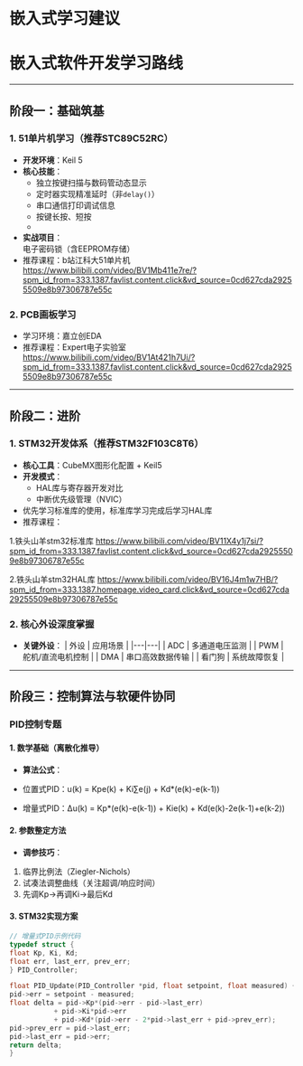 # 嵌入式学习建议
# 嵌入式软件开发学习路线
---

## 阶段一：基础筑基

### 1. 51单片机学习（推荐STC89C52RC）
- **开发环境**：Keil 5
- **核心技能**：
  - 独立按键扫描与数码管动态显示
  - 定时器实现精准延时（非`delay()`）
  - 串口通信打印调试信息
  - 按键长按、短按
  - 
- **实战项目**：  
  电子密码锁（含EEPROM存储）
- 推荐课程：b站江科大51单片机
https://www.bilibili.com/video/BV1Mb411e7re/?spm_id_from=333.1387.favlist.content.click&vd_source=0cd627cda29255509e8b97306787e55c
### 2. PCB画板学习
- 学习环境：嘉立创EDA
- 推荐课程：Expert电子实验室
https://www.bilibili.com/video/BV1At421h7Ui/?spm_id_from=333.1387.favlist.content.click&vd_source=0cd627cda29255509e8b97306787e55c
---

## 阶段二：进阶
### 1. STM32开发体系（推荐STM32F103C8T6）
- **核心工具**：CubeMX图形化配置 + Keil5
- **开发模式**：
  - HAL库与寄存器开发对比
  - 中断优先级管理（NVIC）
- 优先学习标准库的使用，标准库学习完成后学习HAL库
- 推荐课程：

1.铁头山羊stm32标准库
https://www.bilibili.com/video/BV11X4y1j7si/?spm_id_from=333.1387.favlist.content.click&vd_source=0cd627cda29255509e8b97306787e55c

2.铁头山羊stm32HAL库
https://www.bilibili.com/video/BV16J4m1w7HB/?spm_id_from=333.1387.homepage.video_card.click&vd_source=0cd627cda29255509e8b97306787e55c
### 2. 核心外设深度掌握
- **关键外设**：
  | 外设 | 应用场景 |
  |---|---|
  | ADC | 多通道电压监测 |
  | PWM | 舵机/直流电机控制 |
  | DMA | 串口高效数据传输 |
  | 看门狗 | 系统故障恢复 |


---

## 阶段三：控制算法与软硬件协同
### PID控制专题
#### 1. 数学基础（离散化推导）
- **算法公式**：

- 位置式PID：u(k) = Kpe(k) + Ki∑e(j) + Kd*(e(k)-e(k-1))
- 增量式PID：Δu(k) = Kp*(e(k)-e(k-1)) + Kie(k) + Kd(e(k)-2e(k-1)+e(k-2))


#### 2. 参数整定方法
- **调参技巧**：
1. 临界比例法（Ziegler-Nichols）
2. 试凑法调整曲线（关注超调/响应时间）
3. 先调Kp→再调Ki→最后Kd

#### 3. STM32实现方案
```c
// 增量式PID示例代码
typedef struct {
float Kp, Ki, Kd;
float err, last_err, prev_err;
} PID_Controller;

float PID_Update(PID_Controller *pid, float setpoint, float measured) {
pid->err = setpoint - measured;
float delta = pid->Kp*(pid->err - pid->last_err) 
           + pid->Ki*pid->err
           + pid->Kd*(pid->err - 2*pid->last_err + pid->prev_err);
pid->prev_err = pid->last_err;
pid->last_err = pid->err;
return delta;
}


